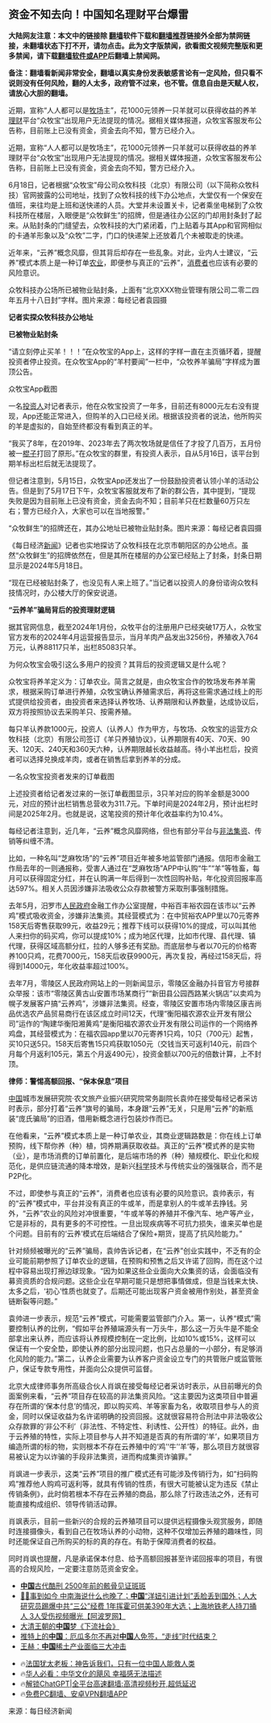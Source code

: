  <!-- 面包屑导航 --> <h2>资金不知去向！中国知名理财平台爆雷</h2> <p class="notice"><b>大陆网友注意：本文中的链接除 <a href="https://github.com/bannedbook/fanqiang" >翻墙</a>软件下载和<a href="https://github.com/killgcd/justmysocks/blob/master/README.md">翻墙推荐</a>链接外全部为禁网链接，未翻墙状态下打不开，请勿点击。此为文字版禁闻，欲看图文视频完整版和更多禁闻，请下载<a href="https://github.com/bannedbook/fanqiang">翻墙软件或APP</a>后翻墙上禁闻网。</p><p>备注：翻墙看新闻非常安全，翻墙以真实身份发表敏感言论有一定风险，但只看不说则没有任何风险，翻的人太多，政府管不过来，也不管。信息自由是天赋人权，请放心大胆的翻墙。</b></p>  <div class="entry"> <p id="summary">近期，宣称“人人都可以是<a href="https://www.bannedbook.org/bnews/tag/%E7%89%A7%E5%9C%BA/" class="st_tag internal_tag" rel="tag" title="标签 牧场 下的日志">牧场</a>主”，花1000元领养一只羊就可以获得收益的养羊<a href="https://www.bannedbook.org/bnews/tag/%e7%90%86%e8%b4%a2/" class="st_tag internal_tag" rel="tag" title="标签 理财 下的日志">理财</a>平台“众牧宝”出现用户无法提现的情况。据相关媒体报道，众牧宝客服发布公告称，目前账上已没有资金，资金去向不知，警方已经介入。</p> <p>近期，宣称“人人都可以是牧场主”，花1000元领养一只羊就可以获得收益的养羊理财平台“众牧宝”出现用户无法提现的情况。据相关媒体报道，众牧宝客服发布公告称，目前账上已没有资金，资金去向不知，警方已经介入。</p> <p>6月18日，记者根据“众牧宝”母公司众牧科技（北京）有限公司（以下简称众牧科技）官网披露的公司地址，找到了众牧科技的线下办公地点，大堂仅有一个保安在值班，来往均是上班和送快递的人员。大堂并未设置关卡，记者乘坐电梯到了众牧科技所在楼层，入眼便是“众牧鲜生”的招牌，但是通往办公区的门却用封条封了起来。从贴封条的门缝望去，众牧科技的大门紧闭着，门上贴着与其App和官网相似的卡通羊形象以及“众牧”二字，门口的快递架上还放着几个未被取走的快递。</p> <p>近年来，“云养”概念风靡，但其背后却存在一些乱象。对此，业内人士建议，“云养”模式本质上是一种订单<a href="https://www.bannedbook.org/bnews/tag/%E5%86%9C%E4%B8%9A/" class="st_tag internal_tag" rel="tag" title="标签 农业 下的日志">农业</a>，即便参与真正的“云养”，<a href="https://www.bannedbook.org/bnews/tag/%E6%B6%88%E8%B4%B9%E8%80%85/" class="st_tag internal_tag" rel="tag" title="标签 消费者 下的日志">消费者</a>也应该有必要的风险意识。</p> <p>众牧科技办公场所已被物业贴封条，上面有“北京XXX物业管理有限公司二零二四年五月十八日封”字样。图片来源：每经记者袁园摄</p> <p><strong>记者实探众牧科技办公地址</strong></p> <p><strong>已被物业贴封条</strong></p> <p>“请立刻停止买羊！！！”在众牧宝的App上，这样的字样一直在主页循环着，提醒投资者停止投资。在众牧宝App的“羊村要闻”一栏中，“众牧养羊骗局”字样成为置顶公告。</p> <p>众牧宝App截图</p>  <p>一名<a href="https://www.bannedbook.org/bnews/tag/%E6%8A%95%E8%B5%84%E4%BA%BA/" class="st_tag internal_tag" rel="tag" title="标签 投资人 下的日志">投资人</a>对记者表示，他在众牧宝投资了一年多，目前还有8000元左右没有提现，App还能正常进入，但购羊的入口已经关闭。根据该投资者的说法，他所购买的羊是虚拟的，自始至终都没有看到真正的羊。</p> <p>“我买了8年，在2019年、2023年去了两次牧场就是信任了才投了几百万，五月份被一<span class='wp_keywordlink'><a href="https://www.bannedbook.org/forum11/topic309.html" title="禁片：“科学”的棍子" target="_blank">棍子</a></span>打回了原形。”在众牧宝的群里，有投资人表示，自从5月16日，该平台到期羊标出栏后就无法提现了。</p> <p>但记者注意到，5月15日，众牧宝App还发出了一份鼓励投资者认领小羊的活动公告。但是到了5月17日下午，众牧宝客服就发布了新的群公告，其中提到，“提现失败是因为目前账上已没有资金，资金去向不知；目前羊只在栏数量60万只左右；警方已经介入，大家也可以在当地报警。”</p> <p>“众牧鲜生”的招牌还在，其办公地址已被物业贴封条。图片来源：每经记者袁园摄</p> <p>《每日经济<span class='wp_keywordlink_affiliate'><a href="https://www.bannedbook.org/" title="新闻">新闻</a></span>》记者也实地探访了众牧科技在北京市朝阳区的办公地点。虽然“众牧鲜生”的招牌依然在，但是其所在楼层的办公室已经贴上了封条，封条日期显示是2024年5月18日。</p> <p>“现在已经被贴封条了，也没见有人来上班了。”当记者以投资人的身份谘询众牧科技情况时，办公楼大厅的保安说道。</p> <p><strong>“云养羊”骗局背后的投资理财逻辑</strong></p> <p>据其官网信息，截至2024年1月份，众牧平台的注册用户已经突破17万人，众牧宝官方发布的2024年4月运营报告显示，当月羊肉产品发出3256份，养殖收入764万元，认养88117只羊，出栏85083只羊。</p> <p>为何众牧宝会吸引这么多用户的投资？其背后的投资逻辑又是什么呢？</p>  <p>众牧宝将养羊定义为：订单农业。简言之就是，由众牧宝合作的牧场发布养羊需求，根据采购订单进行养殖，众牧宝确认养殖需求后，再将这些需求通过线上的形式提供给投资者，由投资者来选择认养牧场、认养期限和认养数量，达成协议后，双方将按照协议去采购羊只、按需养殖。</p> <p>每只羊认养款1000元，投资人（认养人）作为甲方，与牧场、众牧宝的运营方众牧科技（北京）有限公司签订《羊只养殖协议》，认养期限有40天、70天、90天、120天、240天和360天六种，认养期限越长收益越高。待小羊出栏后，投资者可以选择兑换成羊肉，或者在销售后拿到养羊的分成。</p> <p>一名众牧宝投资者发来的订单截图</p> <p>上述投资者给记者发过来的一张订单截图显示，3只羊对应的购羊金额是3000元，对应的预计出栏销售总营收为311.7元。下单时间是2024年2月，预计出栏时间是2025年2月。也就是说，这笔投资的预计年化收益率约为10.4%。</p> <p>每经记者注意到，近几年，“云养”概念风靡网络，但也有部分平台与<a href="https://www.bannedbook.org/bnews/tag/%E9%9D%9E%E6%B3%95%E9%9B%86%E8%B5%84/" class="st_tag internal_tag" rel="tag" title="标签 非法集资 下的日志">非法集资</a>、传销等纠缠不清。</p> <p>比如，一种名叫“芝麻牧场”的“云养”项目近年被多地监管部门通报。信阳市金融工作局去年的一则通报称，受害人通过在“芝麻牧场”APP中认购“牛”“羊”等牲畜，每月可以获得固定分红，并在认购满一年后得到一次性回购补贴，年化投资回报率高达597%。相关人员因涉嫌非法吸收公众存款被警方采取刑事强制措施。</p> <p>去年5月，汨罗市<a href="https://www.bannedbook.org/bnews/tag/%e4%ba%ba%e6%b0%91%e6%94%bf%e5%ba%9c/" class="st_tag internal_tag" rel="tag" title="标签 人民政府 下的日志">人民政府</a>金融工作办公室提醒，中裕百丰裕农园在该市以“云养鸡”模式吸收资金，涉嫌非法集资。其经营模式为：在中贸裕农APP里以70元寄养158天后寄售获取99元，收益29元；推荐下线可以获得10%的提成，可以叫其他人来扫你的码买鸡，你可以提成10%；成为地区代理，比如市代理、县代理、镇代理，获得区域高额分红，拉的人够多还有奖励。而底层参与者以70元的价格寄养100只鸡，花费7000元，158天后收获9900元，再次复投，再经过158天后，将得到14000元，年化收益率超过100%。</p> <p>去年7月，零陵区人民政府网站上的一则新闻显示，零陵区金融办抖音官方号接群众举报：该市“零陵区黄古山安置市场某商行”“新田县公园西路某火锅店”以卖鸡为幌子发展客户搞“云养鸡”，涉嫌非法集资。经查，零陵区安置市场内零陵区康吉尚品优选农产品贸易商行在该区成立时间12天，代理“衡阳福农源农业开发有限公司”运作的“陶建华衡阳湘黄鸡”是衡阳福农源农业开发有限公司运作的一个网络养鸡盘，其经营模式为：在福农园app里以70元寄养1只鸡，10只（700元）起售，买10只送5只。158天后寄售15只鸡获取1050元（交钱当天可返利140元，前四个月每个月返利105元，第五个月返490元），投资金额以700元的倍数计算，上不封顶。</p> <p><strong>律师：警惕高额回报、“保本保息”项目</strong></p>  <p><span class='wp_keywordlink_affiliate'><a href="https://www.bannedbook.org/" title="中国" target="_blank">中国</a></span>城市发展研究院·农文旅产业振兴研究院常务副院长袁帅在接受每经记者采访时表示，部分打着“云养”旗号的骗局，本身跟“云养”无关，只是用“云养”的新瓶装“庞氏骗局”的旧酒，借用新概念进行包装炒作而已。</p> <p>在他看来，“云养”模式本质上是一种订单农业，其商业逻辑路数是：你在线上订单预购，线下帮你养（种）植，饲养期满获取收益。真正的“云养”模式养的是实物（业），是市场消费的订单前置化，是后端市场的养（种）殖规模化、职业化和规范化，是供应链流通的降本增效，是新兴<span class='wp_keywordlink'><a href="https://www.bannedbook.org/forum11/topic309.html" title="禁片：“科学”的棍子" target="_blank">科学</a></span>技术与传统实业的强强联合，而不是P2P化。</p> <p>不过，即使参与真正的“云养”，消费者也应该有必要的风险意识。袁帅表示，有的“云养”模式中，平台并没有真正的牛或羊，而是拿别人的牛或羊去挣钱。另外，“云养”农业的风险对冲很重要，“牛或羊等的养殖并不像汽车、地产等产业，它是非标的，具有更多的不可控性。一旦出现疾病等不可抗力损失，谁来买单也是个问题。目前有的‘云养’模式在后端结合了保险+期货，提高了抗风险能力。”</p> <p>针对频频被曝光的“云养”骗局，袁帅告诉记者，在“云养”创业实践中，不乏有的企业可能前期参照了订单农业的逻辑，在预购和预售之后又许诺了回购，而在这个过程中容易出现打擦边球现象。“因为如果这些企业面向大众集资的话，会面临没有募资资质的合规问题。这些企业在早期可能只是想把事情做成，但是当钱来太快、太多之后，‘初心’性质也就变了。后期还可能出现客户资金被用作别处，甚至资金链断裂等问题。”</p> <p>袁帅进一步表示，规范“云养”模式，可能需要监管部门介入。第一，认养“模式”需要控制认养的比例，“假如平台养殖端源头有一万头牛，那么这一万头牛是不能全部拿出来认养，而应该将认养规模控制在一定比例，比如10%或15%，这样可以保证有一个安全垫，即使认养的部分出现问题，也只占总量的一小部分，有足够消化风险的能力。”第二，认养企业需要为认养客户资金设立专门的共管账户或监管账户，保证专款专用性，并面向公众提供可监督。</p> <p>北京大成律师事务所高级合伙人肖飒在接受每经记者采访时表示，从目前曝光的负面案例来看，“云养”项目存在较高的非法集资风险。“这主要因为这类项目中普遍存在所谓的‘保本付息’的情况，即以购买鸡、羊等家畜为名，收取项目参与人的资金，同时以保证收益为名许诺明确的投资回报。这就很容易符合刑法中非法吸收公众存款罪的‘非公不利’（非法性、不特定性、利诱性、公开性）的特征。此外，由于云养殖的特性，实际上项目参与人并不知道是否真的有所谓的‘羊’，如果项目方编造所谓的标的物，实则根本不存在云养殖中的‘鸡’‘牛’‘羊’等，那么项目方就很容易被认定为以诈骗的手段非法集资，进而构成集资诈骗罪。”</p> <p>肖飒进一步表示，这类“云养”项目的推广模式还有可能涉及传销行为，如“扫码购鸡”推荐他人购鸡可返利等，就具有传销的性质，有很大可能被认定为违反《禁止传销条例》，此时倘若根本不存在云养殖的商品，那么除了行政违法之外，还有可能直接构成组织、领导传销活动罪。</p> <p>肖飒表示，目前一些新兴的合规的云养殖项目可以提供远程摄像头观赏服务，即随时连接摄像头，看到自己在牧场认养的小动物，这种不仅增加云养殖的趣味性，同时还能保证自己所购买的标的真的存在。有助于保障消费者的权益。</p> <p>同时肖飒也提醒，凡是承诺保本付息、给予高额回报甚至许诺回报率的项目，有很高的合规风险，一定要注意防范资金安全。</p>  <!--<div id="taboola-mid-1"></div>--><ul class='op-related-articles' title='相关阅读'> <li><a href='https://www.bannedbook.org/bnews/headline/20240620/2052225.html' target='_blank'><b>中国</b>古代酷刑 2500年前的骸骨见证斑斑</a></li> <li><a href='https://www.bannedbook.org/bnews/bannedvideo/20240620/2052220.html' target='_blank'>🔴🔥事到如今 中南海说什么也晚了；<b>中国</b>“洋妞引进计划”丢脸丢到国外；人大研究员踢爆中共“三公”经费 1年挥霍可供美390年大选；上海地铁老人持刀捅人 3人受伤视频曝光【阿波罗网】</a></li> <li><a href='https://www.bannedbook.org/bnews/baitai/20240620/2052216.html' target='_blank'>大清王朝的<b>中国</b>梦《下流社会》</a></li> <li><a href='https://www.bannedbook.org/bnews/headline/20240620/2052211.html' target='_blank'>推特上的<b>中国</b>：厄瓜多尔不再对<b>中国</b>人免签，“走线”时代结束？</a></li> <li><a href='https://www.bannedbook.org/bnews/comments/20240620/2052205.html' target='_blank'>王赫：<b>中国</b>稀土产业面临三大冲击</a></li> </ul> <ul class="texttj"> <li>🔥<a href="https://www.bannedbook.org/bnews/ssgc/20230219/1850782.html" target="_blank">法国犹太老板：神告诉我们，只有一位中国人能救人类</a></li> <li>🔥<a href="https://www.bannedbook.org/bnews/comments/20220220/1694796.html" target="_blank">华人必看：中华文化的飓风 幸福感无法描述</a></li> <li>🔥<a href="https://github.com/bannedbook/fanqiang/wiki/V2ray%E6%9C%BA%E5%9C%BA" target="_blank">解锁ChatGPT|全平台高速翻墙:高清视频秒开,超低延迟</a></li> <li>🔥<a href="https://github.com/bannedbook/fanqiang/wiki/%E7%A6%81%E9%97%BB%E7%BD%91%E5%AE%89%E5%8D%93%E7%BF%BB%E5%A2%99%E6%96%B0%E9%97%BBAPP" target="_blank">免费PC翻墙、安卓VPN翻墙APP</a></li> </ul><p class="src-info">来源：每日经济新闻 </p><a name='sharetosocial'></a> <div style="margin-bottom:5px;padding-bottom:5px;clear:both"> <div id="archive-pix-1" class="banner-ads"> <!-- AuctionX Display platform tag START --> <div id="27602x728x90x621x_ADSLOT1" clicktrack="%%CLICK_URL_ESC%%"></div>  <!-- AuctionX Display platform tag END --> </div> <div id="archive-pix-2" class="banner-ads"> <!-- AuctionX Display platform tag START --> <div id="27556x300x250x621x_ADSLOT1" clicktrack="%%CLICK_URL_ESC%%" style="margin:0 auto;text-align:center"></div>  <!-- AuctionX Display platform tag END --> </div> </div>  <div id="archive-pix-1" class="banner-ads"> <!-- AuctionX Display platform tag START --> <div id="27603x728x90x621x_ADSLOT1" clicktrack="%%CLICK_URL_ESC%%"></div>  <!-- AuctionX Display platform tag END --> </div> </div><!--END ENTRY--> 
